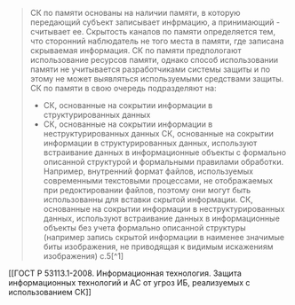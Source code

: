 >СК по памяти основаны на наличии памяти, в которую передающий субъект записывает инфрмацию, а принимающий - считывает ее.
>Скрытость каналов по памяти определяется тем, что сторонний наблюдатель не того места в памяти, где записана скрываемая информация.
>СК по памяти предпологают использование ресурсов памяти, однако способ использовании памяти не учитывается разработчиками системы защиты и по этому не  может выявляться используемыми средствами защиты.
>СК по памяти в свою очередь подразделяют на:
>- СК, основанные на сокрытии информации в структурированных данных
>- СК, основанные на сокрытии информации в неструктурированных данных
>СК, основанные на сокрытии информации в структурированных данных, используют встраивание 
 данных в информационные объекты с формально описанной структурой и формальными правилами обработки. Например, внутренний формат файлов, используемых современными текстовыми процессами, не отображаемых при редоктировании файлов, поэтому они могут быть использованны для вставки скрытой информации.
>СК, основанные на сокрытии информации в неструктурированных данных, используют встраивание данных в информационные объекты без учета формально описанной структуры (например запись скрытой информации в наименее значимые биты изображения, не приводящая к видимым искажениям изображения)
>с.5[^1]

[[ГОСТ Р 53113.1-2008. Информационная технология. Защита информационных технологий и АС от угроз ИБ, реализуемых с использованием СК]]
